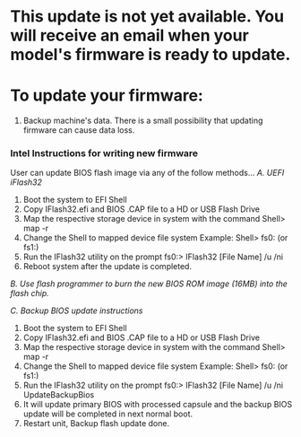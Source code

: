 # This update is not yet available. You will receive an email when your model's firmware is ready to update.

# To update your firmware:

1. Backup machine's data. There is a small possibility that updating firmware can cause data loss.

### Intel Instructions for writing new firmware
User can update BIOS flash image via any of the follow methods...
*A. UEFI iFlash32* 
   1.  Boot the system to EFI Shell
   2.  Copy IFlash32.efi and BIOS .CAP file to a HD or USB Flash Drive
   3.  Map the respective storage device in system with the command
       Shell> map -r
   4.  Change the Shell to mapped device file system
       Example: Shell> fs0: (or fs1:)
   5.  Run the IFlash32 utility on the prompt
       fs0:\> IFlash32 [File Name] /u /ni
   6.  Reboot system after the update is completed.

*B. Use flash programmer to burn the new BIOS ROM image (16MB) into the flash chip.*

*C. Backup BIOS update instructions*
   1.  Boot the system to EFI Shell
   2.  Copy IFlash32.efi and BIOS .CAP file to a HD or USB Flash Drive
   3.  Map the respective storage device in system with the command
       Shell> map -r
   4.  Change the Shell to mapped device file system
       Example: Shell> fs0: (or fs1:)
   5.  Run the IFlash32 utility on the prompt
       fs0:\> IFlash32 [File Name] /u /ni UpdateBackupBios
   6.  It will update primary BIOS with processed capsule and the backup BIOS update will be completed in next normal boot.
   7.  Restart unit, Backup flash update done.
